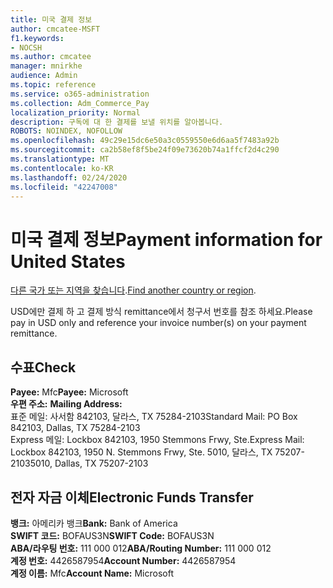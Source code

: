 ```yaml
---
title: 미국 결제 정보
author: cmcatee-MSFT
f1.keywords:
- NOCSH
ms.author: cmcatee
manager: mnirkhe
audience: Admin
ms.topic: reference
ms.service: o365-administration
ms.collection: Adm_Commerce_Pay
localization_priority: Normal
description: 구독에 대 한 결제를 보낼 위치를 알아봅니다.
ROBOTS: NOINDEX, NOFOLLOW
ms.openlocfilehash: 49c29e15dc6e50a3c0559550e6d6aa5f7483a92b
ms.sourcegitcommit: ca2b58ef8f5be24f09e73620b74a1ffcf2d4c290
ms.translationtype: MT
ms.contentlocale: ko-KR
ms.lasthandoff: 02/24/2020
ms.locfileid: "42247008"
---
```

# <a name="payment-information-for-united-states"></a><span data-ttu-id="35a8c-103">미국 결제 정보</span><span class="sxs-lookup"><span data-stu-id="35a8c-103">Payment information for United States</span></span>

<span data-ttu-id="35a8c-104">[다른 국가 또는 지역을 찾습니다](../billing-and-payments/pay-for-your-subscription.md).</span><span class="sxs-lookup"><span data-stu-id="35a8c-104">[Find another country or region](../billing-and-payments/pay-for-your-subscription.md).</span></span>

<span data-ttu-id="35a8c-105">USD에만 결제 하 고 결제 방식 remittance에서 청구서 번호를 참조 하세요.</span><span class="sxs-lookup"><span data-stu-id="35a8c-105">Please pay in USD only and reference your invoice number(s) on your payment remittance.</span></span>

## <a name="check"></a><span data-ttu-id="35a8c-106">수표</span><span class="sxs-lookup"><span data-stu-id="35a8c-106">Check</span></span>

<span data-ttu-id="35a8c-107">**Payee:** Mfc</span><span class="sxs-lookup"><span data-stu-id="35a8c-107">**Payee:** Microsoft</span></span>  
<span data-ttu-id="35a8c-108">**우편 주소:** </span><span class="sxs-lookup"><span data-stu-id="35a8c-108">**Mailing Address:** </span></span>  
<span data-ttu-id="35a8c-109">표준 메일: 사서함 842103, 달라스, TX 75284-2103</span><span class="sxs-lookup"><span data-stu-id="35a8c-109">Standard Mail: PO Box 842103, Dallas, TX 75284-2103</span></span>  
<span data-ttu-id="35a8c-110">Express 메일: Lockbox 842103, 1950 Stemmons Frwy, Ste.</span><span class="sxs-lookup"><span data-stu-id="35a8c-110">Express Mail: Lockbox 842103, 1950 N. Stemmons Frwy, Ste.</span></span> <span data-ttu-id="35a8c-111">5010, 달라스, TX 75207-2103</span><span class="sxs-lookup"><span data-stu-id="35a8c-111">5010, Dallas, TX 75207-2103</span></span>

## <a name="electronic-funds-transfer"></a><span data-ttu-id="35a8c-112">전자 자금 이체</span><span class="sxs-lookup"><span data-stu-id="35a8c-112">Electronic Funds Transfer</span></span>

<span data-ttu-id="35a8c-113">**뱅크:** 아메리카 뱅크</span><span class="sxs-lookup"><span data-stu-id="35a8c-113">**Bank:** Bank of America</span></span>  
<span data-ttu-id="35a8c-114">**SWIFT 코드:** BOFAUS3N</span><span class="sxs-lookup"><span data-stu-id="35a8c-114">**SWIFT Code:** BOFAUS3N</span></span>  
<span data-ttu-id="35a8c-115">**ABA/라우팅 번호:** 111 000 012</span><span class="sxs-lookup"><span data-stu-id="35a8c-115">**ABA/Routing Number:** 111 000 012</span></span>  
<span data-ttu-id="35a8c-116">**계정 번호:** 4426587954</span><span class="sxs-lookup"><span data-stu-id="35a8c-116">**Account Number:** 4426587954</span></span>  
<span data-ttu-id="35a8c-117">**계정 이름:** Mfc</span><span class="sxs-lookup"><span data-stu-id="35a8c-117">**Account Name:** Microsoft</span></span>  